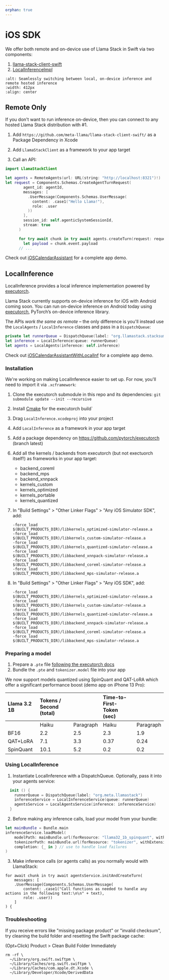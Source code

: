 ```yaml
---
orphan: true
---
```

# iOS SDK

We offer both remote and on-device use of Llama Stack in Swift via two components:

1. [llama-stack-client-swift](https://github.com/meta-llama/llama-stack-client-swift/)
2. [LocalInferenceImpl](https://github.com/meta-llama/llama-stack/tree/main/llama_stack/providers/inline/ios/inference)

```{image} ../../../_static/remote_or_local.gif
:alt: Seamlessly switching between local, on-device inference and remote hosted inference
:width: 412px
:align: center
```

## Remote Only

If you don't want to run inference on-device, then you can connect to any hosted Llama Stack distribution with #1.

1. Add `https://github.com/meta-llama/llama-stack-client-swift/` as a Package Dependency in Xcode

2. Add `LlamaStackClient` as a framework to your app target

3. Call an API:

```swift
import LlamaStackClient

let agents = RemoteAgents(url: URL(string: "http://localhost:8321")!)
let request = Components.Schemas.CreateAgentTurnRequest(
        agent_id: agentId,
        messages: [
          .UserMessage(Components.Schemas.UserMessage(
            content: .case1("Hello Llama!"),
            role: .user
          ))
        ],
        session_id: self.agenticSystemSessionId,
        stream: true
      )

      for try await chunk in try await agents.createTurn(request: request) {
        let payload = chunk.event.payload
      // ...
```

Check out [iOSCalendarAssistant](https://github.com/meta-llama/llama-stack-apps/tree/main/examples/ios_calendar_assistant) for a complete app demo.

## LocalInference

LocalInference provides a local inference implementation powered by [executorch](https://github.com/pytorch/executorch/).

Llama Stack currently supports on-device inference for iOS with Android coming soon. You can run on-device inference on Android today using [executorch](https://github.com/pytorch/executorch/tree/main/examples/demo-apps/android/LlamaDemo), PyTorch’s on-device inference library.

The APIs *work the same as remote* – the only difference is you'll instead use the `LocalAgents` / `LocalInference` classes and pass in a `DispatchQueue`:

```swift
private let runnerQueue = DispatchQueue(label: "org.llamastack.stacksummary")
let inference = LocalInference(queue: runnerQueue)
let agents = LocalAgents(inference: self.inference)
```

Check out [iOSCalendarAssistantWithLocalInf](https://github.com/meta-llama/llama-stack-apps/tree/main/examples/ios_calendar_assistant) for a complete app demo.

### Installation

We're working on making LocalInference easier to set up. For now, you'll need to import it via `.xcframework`:

1. Clone the executorch submodule in this repo and its dependencies: `git submodule update --init --recursive`
1. Install [Cmake](https://cmake.org/) for the executorch build`
1. Drag `LocalInference.xcodeproj` into your project
1. Add `LocalInference` as a framework in your app target
1. Add a package dependency on https://github.com/pytorch/executorch (branch latest)
1. Add all the kernels / backends from executorch (but not exectuorch itself!) as frameworks in your app target:
    - backend_coreml
    - backend_mps
    - backend_xnnpack
    - kernels_custom
    - kernels_optimized
    - kernels_portable
    - kernels_quantized
1. In "Build Settings" > "Other Linker Flags" > "Any iOS Simulator SDK", add:
    ```
    -force_load
    $(BUILT_PRODUCTS_DIR)/libkernels_optimized-simulator-release.a
    -force_load
    $(BUILT_PRODUCTS_DIR)/libkernels_custom-simulator-release.a
    -force_load
    $(BUILT_PRODUCTS_DIR)/libkernels_quantized-simulator-release.a
    -force_load
    $(BUILT_PRODUCTS_DIR)/libbackend_xnnpack-simulator-release.a
    -force_load
    $(BUILT_PRODUCTS_DIR)/libbackend_coreml-simulator-release.a
    -force_load
    $(BUILT_PRODUCTS_DIR)/libbackend_mps-simulator-release.a
    ```

1. In "Build Settings" > "Other Linker Flags" > "Any iOS SDK", add:

    ```
    -force_load
    $(BUILT_PRODUCTS_DIR)/libkernels_optimized-simulator-release.a
    -force_load
    $(BUILT_PRODUCTS_DIR)/libkernels_custom-simulator-release.a
    -force_load
    $(BUILT_PRODUCTS_DIR)/libkernels_quantized-simulator-release.a
    -force_load
    $(BUILT_PRODUCTS_DIR)/libbackend_xnnpack-simulator-release.a
    -force_load
    $(BUILT_PRODUCTS_DIR)/libbackend_coreml-simulator-release.a
    -force_load
    $(BUILT_PRODUCTS_DIR)/libbackend_mps-simulator-release.a
    ```

### Preparing a model

1. Prepare a `.pte` file [following the executorch docs](https://github.com/pytorch/executorch/blob/main/examples/models/llama/README.md#step-2-prepare-model)
2. Bundle the `.pte` and `tokenizer.model` file into your app

We now support models quantized using SpinQuant and QAT-LoRA which offer a significant performance boost (demo app on iPhone 13 Pro):


| Llama 3.2 1B | Tokens / Second (total) |  | Time-to-First-Token (sec) |  |
| :---- | :---- | :---- | :---- | :---- |
|  | Haiku | Paragraph | Haiku | Paragraph |
| BF16 | 2.2 | 2.5 | 2.3 | 1.9 |
| QAT+LoRA | 7.1 | 3.3 | 0.37 | 0.24 |
| SpinQuant | 10.1 | 5.2 | 0.2 | 0.2 |


### Using LocalInference

1. Instantiate LocalInference with a DispatchQueue. Optionally, pass it into your agents service:

```swift
  init () {
    runnerQueue = DispatchQueue(label: "org.meta.llamastack")
    inferenceService = LocalInferenceService(queue: runnerQueue)
    agentsService = LocalAgentsService(inference: inferenceService)
  }
```

2. Before making any inference calls, load your model from your bundle:

```swift
let mainBundle = Bundle.main
inferenceService.loadModel(
    modelPath: mainBundle.url(forResource: "llama32_1b_spinquant", withExtension: "pte"),
    tokenizerPath: mainBundle.url(forResource: "tokenizer", withExtension: "model"),
    completion: {_ in } // use to handle load failures
)
```

3. Make inference calls (or agents calls) as you normally would with LlamaStack:

```
for await chunk in try await agentsService.initAndCreateTurn(
    messages: [
    .UserMessage(Components.Schemas.UserMessage(
        content: .case1("Call functions as needed to handle any actions in the following text:\n\n" + text),
        role: .user))
    ]
) {
```

### Troubleshooting

If you receive errors like "missing package product" or "invalid checksum", try cleaning the build folder and resetting the Swift package cache:

(Opt+Click) Product > Clean Build Folder Immediately

```
rm -rf \
  ~/Library/org.swift.swiftpm \
  ~/Library/Caches/org.swift.swiftpm \
  ~/Library/Caches/com.apple.dt.Xcode \
  ~/Library/Developer/Xcode/DerivedData
```
